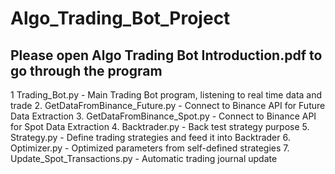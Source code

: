 # Algo_Trading_Bot_Project
## Please open Algo Trading Bot Introduction.pdf to go through the program

1  Trading_Bot.py - Main Trading Bot program, listening to real time data and trade
2. GetDataFromBinance_Future.py - Connect to Binance API for Future Data Extraction
3. GetDataFromBinance_Spot.py - Connect to Binance API for Spot Data Extraction
4. Backtrader.py - Back test strategy purpose
5. Strategy.py - Define trading strategies and feed it into Backtrader
6. Optimizer.py - Optimized parameters from self-defined strategies
7. Update_Spot_Transactions.py - Automatic trading journal update
